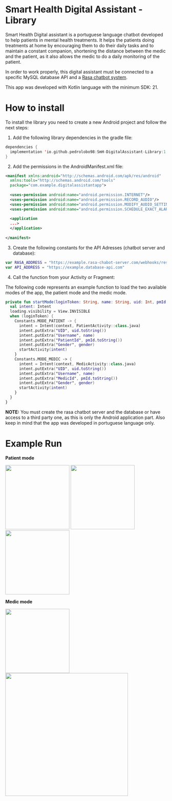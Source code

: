 # Smart Health Digital Assistant - Library
Smart Health Digital assistant is a portuguese language chatbot developed to help patients in mental health treatments. It helps the patients doing treatments at home by encouraging them to do their daily tasks and to maintain a constant companion, shortening the distance between the medic and the patient, as it also allows the medic to do a daily monitoring of the patient.

In order to work properly, this digital assistant must be connected to a specific MySQL database API and a [Rasa chatbot system](https://rasa.com/).

This app was developed with Kotlin language with the minimum SDK: 21.

# How to install
To install the library you need to create a new Android project and follow the next steps:

1. Add the following library dependencies in the gradle file:
```kotlin
dependencies {
  implementation 'io.github.pedrolobo98:SmH-DigitalAssistant-Library:1.0.0'
}
```

2. Add the permissions in the AndroidManifest.xml file:
```xml
<manifest xmlns:android="http://schemas.android.com/apk/res/android"
  xmlns:tools="http://schemas.android.com/tools"
  package="com.example.digitalassistantapp">
  
  <uses-permission android:name="android.permission.INTERNET"/>
  <uses-permission android:name="android.permission.RECORD_AUDIO"/>
  <uses-permission android:name="android.permission.MODIFY_AUDIO_SETTINGS"/>
  <uses-permission android:name="android.permission.SCHEDULE_EXACT_ALARM"/>
  
  <application
  ...>
  </application>
  
</manifest>
```

3. Create the following constants for the API Adresses (chatbot server and database):
```kotlin
var RASA_ADDRESS = "https://example.rasa-chabot-server.com/webhooks/rest/"
var API_ADDRESS = "https://example.database-api.com"
```

4. Call the function from your Activity or Fragment:

  The following code represents an example function to load the two available modes of the app, the patient mode and the medic mode.
```kotlin
private fun startMode(loginToken: String, name: String, uid: Int, pmId: Int, gender: String) {
  val intent: Intent
  loading.visibility = View.INVISIBLE
  when (loginToken) {
    Constants.MODE_PATIENT -> {
      intent = Intent(context, PatientActivity::class.java)
      intent.putExtra("UID", uid.toString())
      intent.putExtra("Username", name)
      intent.putExtra("PatientId", pmId.toString())
      intent.putExtra("Gender", gender)
      startActivity(intent)
    }
    Constants.MODE_MEDIC -> {
      intent = Intent(context, MedicActivity::class.java)
      intent.putExtra("UID", uid.toString())
      intent.putExtra("Username", name)
      intent.putExtra("MedicId", pmId.toString())
      intent.putExtra("Gender", gender)
      startActivity(intent)
    }
  }
}
```

**NOTE:** You must create the rasa chatbot server and the database or have access to a third party one, as this is only the Android application part. Also keep in mind that the app was developed in portuguese language only.

# Example Run

**Patient mode**

<p float="left">
  <img src=https://user-images.githubusercontent.com/34798263/193275214-d5a602e8-d48a-4b9c-a012-fa6b0ce69573.png width=200/>
  <img src=https://user-images.githubusercontent.com/34798263/193275290-7fd0e27f-54f7-482d-a1b2-1e8a989208e1.png width=200/>
  <img src=https://user-images.githubusercontent.com/34798263/193275312-8049cc73-7200-40b4-96c1-4006b44f2904.png width=200/>
</p>

**Medic mode**

<p float="left">
  <img src=https://user-images.githubusercontent.com/34798263/193275446-659b111c-936c-47a5-b73f-3b7407e1e2f3.png width=200/>
  <img src=https://user-images.githubusercontent.com/34798263/193275475-c3449f9d-84af-4443-8655-3bd66ebc2105.png width=383/>
</p>
